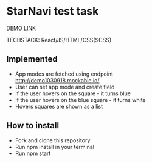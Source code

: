 # StarNavi test task

[DEMO LINK](https://dariia-romanova.github.io/tt-starnavi)

TECHSTACK: React/JS/HTML/CSS(SCSS)

## Implemented
- App modes are fetched using endpoint http://demo1030918.mockable.io/
- User can set app mode and create field
- If the user hovers on the square - it turns blue
- If the user hovers on the blue square - it turns white
- Hovers squares are shown as a list

## How to install

- Fork and clone this repository
- Run npm install in your terminal
- Run npm start
